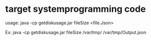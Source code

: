 # target systemprogramming code

usage:  java -cp getdiskusage.jar fileSize  <path>  <file.Json>

Ex: 	java -cp getdiskusage.jar fileSize /var/tmp/ /var/tmp/Output.json

